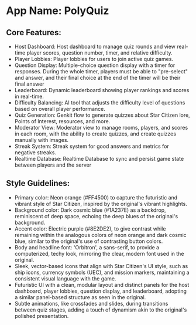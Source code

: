 # **App Name**: PolyQuiz

## Core Features:

- Host Dashboard: Host dashboard to manage quiz rounds and view real-time player scores, question number, timer, and relative difficulty.
- Player Lobbies: Player lobbies for users to join active quiz games.
- Question Display: Multiple-choice question display with a timer for responses. During the whole timer, players must be able to "pre-select" and answer, and their final choice at the end of the timer will be their final answer
- Leaderboard: Dynamic leaderboard showing player rankings and scores in real-time.
- Difficulty Balancing: AI tool that adjusts the difficulty level of questions based on overall player performance.
- Quiz Generation: Genkit flow to generate quizzes about Star Citizen lore, Points of Interest, resources, and more.
- Moderator View: Moderator view to manage rooms, players, and scores in each room, with the ability to create quizzes, and create quizzes manually with images.
- Streak System: Streak system for good answers and metrics for negative streaks.
- Realtime Database: Realtime Database to sync and persist game state between players and the server

## Style Guidelines:

- Primary color: Neon orange (#FF4500) to capture the futuristic and vibrant style of Star Citizen, inspired by the original's vibrant highlights.
- Background color: Dark cosmic blue (#1A237E) as a backdrop, reminiscent of deep space, echoing the deep blues of the original's background.
- Accent color: Electric purple (#8E2DE2), to give contrast while remaining within the analogous colors of neon orange and dark cosmic blue, similar to the original's use of contrasting button colors.
- Body and headline font: 'Orbitron', a sans-serif, to provide a computerized, techy look, mirroring the clear, modern font used in the original.
- Sleek, vector-based icons that align with Star Citizen's UI style, such as ship icons, currency symbols (UEC), and mission markers, maintaining a consistent visual language with the game.
- Futuristic UI with a clean, modular layout and distinct panels for the host dashboard, player lobbies, question display, and leaderboard, adopting a similar panel-based structure as seen in the original.
- Subtle animations, like crossfades and slides, during transitions between quiz stages, adding a touch of dynamism akin to the original's polished presentation.